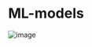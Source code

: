 # ML-models



![image](https://github.com/user-attachments/assets/7c4f2b2a-5494-438e-b8af-86fe14006203)
